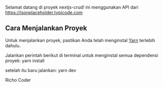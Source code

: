Selamat datang di proyek nextjs-crud! 
ini menggunakan API dari https://jsonplaceholder.typicode.com

## Cara Menjalankan Proyek

Untuk menjalankan proyek, pastikan Anda telah menginstal [Yarn](https://yarnpkg.com/) terlebih dahulu.


Jalankan perintah berikut di terminal untuk menginstal semua dependensi proyek:
yarn install

setelah itu baru jalankan:
yarn dev



Richo Coder